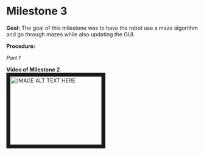 # Milestone 3


**Goal:**
The goal of this milestone was to have the robot use a maze algorithm and go through mazes while also updating the GUI.



**Procedure:**  


*Part 1*  

**Video of Milestone 2**  
<a href="https://www.youtube.com/watch?v=Sw3WUQa44-k
" target="_blank"><img src="http://img.youtube.com/vi/Sw3WUQa44-k/0.jpg" 
alt="IMAGE ALT TEXT HERE" width="240" height="180" border="10" /></a>




